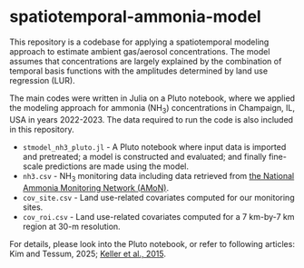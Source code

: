 # spatiotemporal-ammonia-model

This repository is a codebase for applying a spatiotemporal modeling approach to estimate ambient gas/aerosol concentrations. The model assumes that concentrations are largely explained by the combination of temporal basis functions with the amplitudes determined by land use regression (LUR).

The main codes were written in Julia on a Pluto notebook, where we applied the modeling approach for ammonia (NH<sub>3</sub>) concentrations in Champaign, IL, USA in years 2022-2023. The data required to run the code is also included in this repository.

- `stmodel_nh3_pluto.jl` - A Pluto notebook where input data is imported and pretreated; a model is constructed and evaluated; and finally fine-scale predictions are made using the model.
- `nh3.csv` - NH<sub>3</sub> monitoring data including data retrieved from [the National Ammonia Monitoring Network (AMoN)](https://nadp.slh.wisc.edu/networks/ammonia-monitoring-network/).
- `cov_site.csv` - Land use-related covariates computed for our monitoring sites.
- `cov_roi.csv` - Land use-related covariates computed for a 7 km-by-7 km region at 30-m resolution.

For details, please look into the Pluto notebook, or refer to following articles: Kim and Tessum, 2025; [Keller et al., 2015](https://doi.org/10.1289/ehp.1408145).
